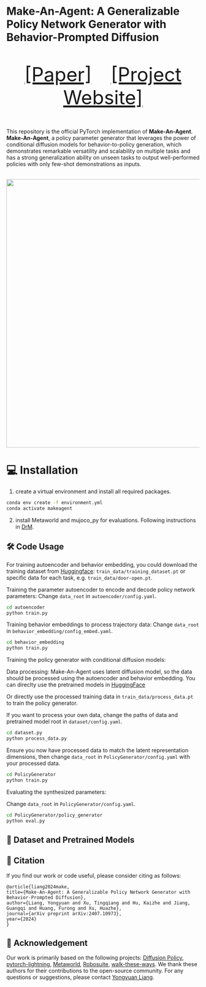 # Make-An-Agent: A Generalizable Policy Network Generator with Behavior-Prompted Diffusion
<p align="center" style="font-size: 50px">
   <a href="">[Paper]</a>&emsp;<a href="https://cheryyunl.github.io/make-an-agent/">[Project Website]</a>
</p>

This repository is the official PyTorch implementation of **Make-An-Agent**. **Make-An-Agent**, a policy parameter generator that leverages the power of conditional diffusion models for behavior-to-policy generation, which demonstrates remarkable versatility and scalability on multiple tasks and has a strong generalization ability on unseen tasks to output well-performed policies with only few-shot demonstrations as inputs. 

<p align="center">
  <br><img src='images/teaser.gif' width="700"/><br>
</p>

# 💻 Installation
1. create a virtual environment and install all required packages. 
```bash
conda env create -f environment.yml 
conda activate makeagent
```

2. install Metaworld and mujoco_py for evaluations.
Following instructions in [DrM](https://github.com/XuGW-Kevin/DrM).

## 🛠️ Code Usage

For training autoencoder and behavior embedding, you could download the training dataset from [Huggingface](https://huggingface.co/cheryyunl/Make-An-Agent): `train_data/training_dataset.pt` or specific data for each task, e.g. `train_data/door-open.pt`.

Training the parameter autoencoder to encode and decode policy network parameters:
Change `data_root` in `autoencoder/config.yaml`.
```bash
cd autoencoder
python train.py
```

Training behavior embeddings to process trajectory data:
Change `data_root` in `behavior_embedding/config_embed.yaml`.
```bash
cd behavior_embedding
python train.py
```

Training the policy generator with conditional diffusion models:

Data processing: 
Make-An-Agent uses latent diffusion model, so the data should be processed using the autoencoder and behavior embedding.
You can direclty use the pretrained models in [HuggingFace](https://huggingface.co/cheryyunl/Make-An-Agent)

Or directly use the processed training data in `train_data/process_data.pt` to train the policy generator.

If you want to process your own data, change the paths of data and pretrained model root in `dataset/config.yaml`.
```bash
cd dataset.py
python process_data.py
```

Ensure you now have processed data to match the latent representation dimensions, then change `data_root` in `PolicyGenerator/config.yaml` with your processed data. 
```bash
cd PolicyGenerator
python train.py
```


Evaluating the synthesized parameters:

Change `data_root` in `PolicyGenerator/config.yaml`.
```bash
cd PolicyGenerator/policy_generator
python eval.py
```

## 📗 Dataset and Pretrained Models


## 📝 Citation

If you find our work or code useful, please consider citing as follows:

```
@article{liang2024make,
title={Make-An-Agent: A Generalizable Policy Network Generator with Behavior-Prompted Diffusion},
author={Liang, Yongyuan and Xu, Tingqiang and Hu, Kaizhe and Jiang, Guangqi and Huang, Furong and Xu, Huazhe},
journal={arXiv preprint arXiv:2407.10973},
year={2024}
}
```

## 🌷 Acknowledgement
Our work is primarily based on the following projects: [Diffusion Policy](https://github.com/real-stanford/diffusion_policy), [pytorch-lightning](https://github.com/Lightning-AI/pytorch-lightning), [Metaworld](https://github.com/Farama-Foundation/Metaworld), [Robosuite](https://github.com/ARISE-Initiative/robosuite), [walk-these-ways](https://github.com/Improbable-AI/walk-these-ways). We thank these authors for their contributions to the open-source community.
For any questions or suggestions, please contact [Yongyuan Liang](https://cheryyunl.github.io/).
